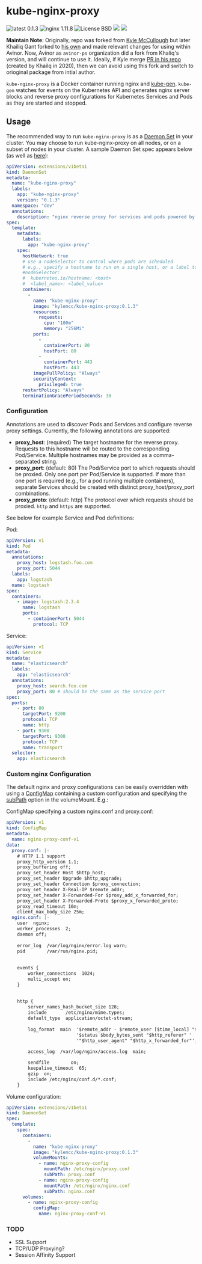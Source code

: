 # kube-nginx-proxy
![latest 0.1.3](https://img.shields.io/badge/latest-0.1.3-green.svg?style=flat)
![nginx 1.11.8](https://img.shields.io/badge/nginx-1.11.8-brightgreen.svg?style=flat)
![License BSD](https://img.shields.io/badge/license-BSD-red.svg?style=flat)
[![](https://img.shields.io/docker/stars/kylemcc/kube-nginx-proxy.svg?style=flat)](https://hub.docker.com/r/kylemcc/kube-nginx-proxy 'DockerHub')
[![](https://img.shields.io/docker/pulls/kylemcc/kube-nginx-proxy.svg?style=flat)](https://hub.docker.com/r/kylemcc/kube-nginx-proxy 'DockerHub')

**Maintain Note**: Originally, repo was forked from [Kyle McCullough](https://github.com/kylemcc/kube-nginx-proxy) but later Khailiq Gant forked to [his own](https://github.com/khaliqgant/kube-nginx-proxy) and made relevant changes for using within Avinor. Now, Avinor as `avinor-ps` organization did a fork from Khaliq's version, and will continue to use it. Ideally, if Kyle merge [PR in his repo](https://github.com/kylemcc/kube-nginx-proxy/pull/6) (created by Khailq in 2020), then we can avoid using this fork and switch to orioginal package from intial author.


`kube-nginx-proxy` is a Docker container running nginx and [kube-gen][1]. `kube-gen` watches for events on the Kubernetes API and generates nginx server blocks and reverse proxy configurations for Kubernetes Services and Pods as they are started and stopped.

## Usage

The recommended way to run `kube-nginx-proxy` is as a [Daemon Set][2] in your cluster. You may choose to run kube-nginx-proxy on all nodes, or on a subset of nodes in your cluster. A sample Daemon Set spec appears below (as well as [here][3]):

```yaml
apiVersion: extensions/v1beta1
kind: DaemonSet
metadata:
  name: "kube-nginx-proxy"
  labels:
    app: "kube-nginx-proxy"
    version: "0.1.3"
  namespace: "dev"
  annotations:
    description: "nginx reverse proxy for services and pods powered by annotations"
spec:
  template:
    metadata:
      labels:
        app: "kube-nginx-proxy"
    spec:
      hostNetwork: true
      # use a nodeSelector to control where pods are scheduled
      # e.g., specify a hostname to run on a single host, or a label to run on a specific group of hosts
      #nodeSelector:
      #  kubernetes.io/hostname: <host>
      #  <label_name>: <label_value>
      containers:
        -
          name: "kube-nginx-proxy"
          image: "kylemcc/kube-nginx-proxy:0.1.3"
          resources:
            requests:
              cpu: "100m"
              memory: "256Mi"
          ports:
            -
              containerPort: 80
              hostPort: 80
            -
              containerPort: 443
              hostPort: 443
          imagePullPolicy: "Always"
          securityContext:
            privileged: true
      restartPolicy: "Always"
      terminationGracePeriodSeconds: 30
```

### Configuration

Annotations are used to discover Pods and Services and configure reverse proxy settings. Currently, the following annotations are supported:

- **proxy_host**: (required) The target hostname for the reverse proxy. Requests to this hostname will be routed to the corresponding Pod/Service. Multiple hostnames may be provided as a comma-separated string.
- **proxy_port**: (default: 80) The Pod/Service port to which requests should be proxied. Only one port per Pod/Service is supported. If more than one port is required (e.g., for a pod running multiple containers), separate Services should be created with distinct proxy_host/proxy_port combinations.
- **proxy_proto**: (default: http) The protocol over which requests should be proxied. `http` and `https` are supported.


See below for example Service and Pod definitions:

Pod:

```yaml
apiVersion: v1
kind: Pod
metadata:
  annotations:
    proxy_host: logstash.foo.com
    proxy_port: 5044
  labels:
    app: logstash
  name: logstash
spec:
  containers:
    - image: logstash:2.3.4
      name: logstash
      ports:
        - containerPort: 5044
          protocol: TCP
```

Service:

```yaml
apiVersion: v1
kind: Service
metadata:
  name: "elasticsearch"
  labels:
    app: "elasticsearch"
  annotations:
    proxy_host: search.foo.com
    proxy_port: 80 # should be the same as the service port
spec:
  ports:
    - port: 80
      targetPort: 9200
      protocol: TCP
      name: http
    - port: 9300
      targetPort: 9300
      protocol: TCP
      name: transport
  selector:
    app: elasticsearch
```

### Custom nginx Configuration

The default nginx and proxy configurations can be easily overridden with using a [ConfigMap][4] containing
a custom configuration and specifying the [subPath][5] option in the volumeMount.  E.g.:

ConfigMap specifying a custom nginx.conf and proxy.conf:

```yaml
apiVersion: v1
kind: ConfigMap
metadata:
  name: nginx-proxy-conf-v1
data:
  proxy.conf: |-
    # HTTP 1.1 support
    proxy_http_version 1.1;
    proxy_buffering off;
    proxy_set_header Host $http_host;
    proxy_set_header Upgrade $http_upgrade;
    proxy_set_header Connection $proxy_connection;
    proxy_set_header X-Real-IP $remote_addr;
    proxy_set_header X-Forwarded-For $proxy_add_x_forwarded_for;
    proxy_set_header X-Forwarded-Proto $proxy_x_forwarded_proto;
    proxy_read_timeout 10m;
    client_max_body_size 25m;
  nginx.conf: |-
    user  nginx;
    worker_processes  2;
    daemon off;
    
    error_log  /var/log/nginx/error.log warn;
    pid        /var/run/nginx.pid;
    
    
    events {
        worker_connections  1024;
        multi_accept on;
    }
    
    
    http {
        server_names_hash_bucket_size 128;
        include       /etc/nginx/mime.types;
        default_type  application/octet-stream;
    
        log_format  main  '$remote_addr - $remote_user [$time_local] "$request" '
                          '$status $body_bytes_sent "$http_referer" '
                          '"$http_user_agent" "$http_x_forwarded_for"';
    
        access_log  /var/log/nginx/access.log  main;

        sendfile        on;
        keepalive_timeout  65;
        gzip  on;
        include /etc/nginx/conf.d/*.conf;
    }
```

Volume configuration:

```yaml
apiVersion: extensions/v1beta1
kind: DaemonSet
spec:
  template:
    spec:
      containers:
        -
          name: "kube-nginx-proxy"
          image: "kylemcc/kube-nginx-proxy:0.1.3"
          volumeMounts:
            - name: nginx-proxy-config
              mountPath: /etc/nginx/proxy.conf
              subPath: proxy.conf
            - name: nginx-proxy-config
              mountPath: /etc/nginx/nginx.conf
              subPath: nginx.conf
      volumes:
        - name: nginx-proxy-config
          configMap:
            name: nginx-proxy-conf-v1
```

### TODO

- SSL Support
- TCP/UDP Proxying?
- Session Affinity Support

[1]: https://github.com/kylemcc/kube-gen
[2]: http://kubernetes.io/docs/admin/daemons/
[3]: https://github.com/kylemcc/kube-nginx-proxy/blob/master/kube-nginx-proxy-daemonset.yaml
[4]: http://kubernetes.io/docs/user-guide/configmap/
[5]: http://kubernetes.io/docs/user-guide/volumes/#using-subpath

